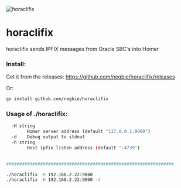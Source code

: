 ![horaclifix](https://user-images.githubusercontent.com/20154956/27518946-16f569c0-59eb-11e7-86e4-458e024460ef.png)

# horaclifix
horaclifix sends IPFIX messages from Oracle SBC's into Homer


### Install:

Get it from the releases:
https://github.com/negbie/horaclifix/releases

Or:
```bash
go install github.com/negbie/horaclifix
```


### Usage of ./horaclifix:

```bash
  -H string
        Homer server address (default "127.0.0.1:9060")
  -d    Debug output to stdout
  -h string
        Host ipfix listen address (default ":4739")

        
################################################################

./horaclifix -H 192.168.2.22:9060
./horaclifix -H 192.168.2.22:9060 -d
```
